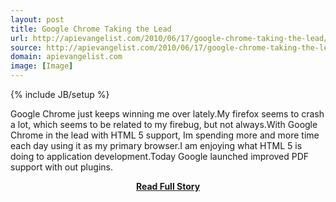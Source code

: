 ```yaml
---
layout: post
title: Google Chrome Taking the Lead
url: http://apievangelist.com/2010/06/17/google-chrome-taking-the-lead/
source: http://apievangelist.com/2010/06/17/google-chrome-taking-the-lead/
domain: apievangelist.com
image: [Image]
---
```

{% include JB/setup %}<p>Google Chrome just keeps winning me over lately.My firefox seems to crash a lot, which seems to be related to my firebug, but not always.With Google Chrome in the lead with HTML 5 support, Im spending more and more time each day using it as my primary browser.I am enjoying what HTML 5 is doing to application development.Today Google launched improved PDF support with out plugins.</p>
<center><p><a href="http://apievangelist.com/2010/06/17/google-chrome-taking-the-lead/" style='padding:25px; font-sze:18px; font-weight: bold;'>Read Full Story</a></p></center>
